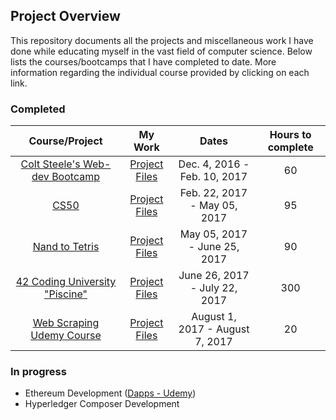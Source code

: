 ## Project Overview

This repository documents all the projects and miscellaneous work I have done while
educating myself in the vast field of computer science.  Below lists the courses/bootcamps that I have completed to date.  More information regarding the individual course provided by clicking on each link.

### Completed

| Course/Project  | My Work   | Dates | Hours to complete |
| :-------------: |:-------------:| :-----:| :----: |
|  [Colt Steele's Web-dev Bootcamp](https://www.udemy.com/the-web-developer-bootcamp/learn/v4/overview) | [Project Files](https://github.com/zachgoll/finance_to_code/tree/master/web_dev_bootcamp_udemy) | Dec. 4, 2016 - Feb. 10, 2017 | 60 |
| [CS50](https://www.edx.org/course/introduction-computer-science-harvardx-cs50x)| [Project Files](https://github.com/zachgoll/finance_to_code/tree/master/cs50) | Feb. 22, 2017 - May 05, 2017 | 95 |
| [Nand to Tetris](http://www.nand2tetris.org) | [Project Files](https://github.com/zachgoll/finance_to_code/tree/master/cs50/virtual_computer_final_project) | May 05, 2017 - June 25, 2017 | 90 |
| [42 Coding University "Piscine"](https://www.42.us.org/) | [Project Files](https://github.com/zachgoll/finance_to_code/tree/master/42_piscine) | June 26, 2017 - July 22, 2017 | 300 |
| [Web Scraping Udemy Course](https://www.udemy.com/web-scraping-with-python-beautifulsoup/learn/v4/) | [Project Files](https://github.com/zachgoll/finance_to_code/tree/master/web_scraping_udemy) | August 1, 2017 - August 7, 2017 | 20 |

### In progress

* Ethereum Development ([Dapps - Udemy](https://www.udemy.com/ethereum-dapp/learn/v4/overview))
* Hyperledger Composer Development
